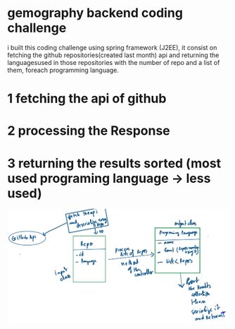 # gemography backend coding challenge
i built this coding challenge using spring framework (J2EE), it consist on fetching the github repositories(created last month) api and returning the languagesused in those repositories with the number of repo and a list of them, foreach programming language.

# 1 fetching the api of github

# 2 processing the Response 

# 3 returning the results sorted (most used programing language -> less used)

![scheme of the process](./Scheme.JPG)



